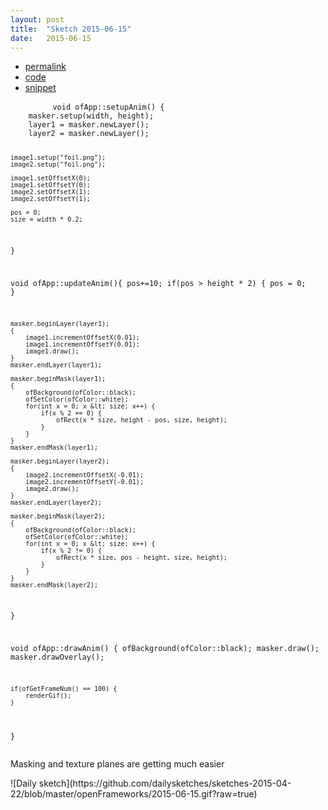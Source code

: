 ```yaml
---
layout: post
title:  "Sketch 2015-06-15"
date:   2015-06-15
---
```

<div class="code">
    <ul>
		<li><a href="{% post_url 2015-06-15-sketch %}">permalink</a></li>
		<li><a href="https://github.com/dailysketches/dailySketches/tree/master/sketches/2015-06-15">code</a></li>
		<li><a href="#" class="snippet-button">snippet</a></li>
	</ul>
    <pre class="snippet">
        <code class="cpp">void ofApp::setupAnim() {
    masker.setup(width, height);
    layer1 = masker.newLayer();
    layer2 = masker.newLayer();
    
    image1.setup("foil.png");
    image2.setup("foil.png");
    
    image1.setOffsetX(0);
    image1.setOffsetY(0);
    image2.setOffsetX(1);
    image2.setOffsetY(1);
    
    pos = 0;
    size = width * 0.2;
}

void ofApp::updateAnim(){
    pos+=10;
    if(pos &gt; height * 2) {
        pos = 0;
    }
    
    masker.beginLayer(layer1);
    {
        image1.incrementOffsetX(0.01);
        image1.incrementOffsetY(0.01);
        image1.draw();
    }
    masker.endLayer(layer1);
    
    masker.beginMask(layer1);
    {
        ofBackground(ofColor::black);
        ofSetColor(ofColor::white);
        for(int x = 0; x &lt; size; x++) {
            if(x % 2 == 0) {
                ofRect(x * size, height - pos, size, height);
            }
        }
    }
    masker.endMask(layer1);

    masker.beginLayer(layer2);
    {
        image2.incrementOffsetX(-0.01);
        image2.incrementOffsetY(-0.01);
        image2.draw();
    }
    masker.endLayer(layer2);
    
    masker.beginMask(layer2);
    {
        ofBackground(ofColor::black);
        ofSetColor(ofColor::white);
        for(int x = 0; x &lt; size; x++) {
            if(x % 2 != 0) {
                ofRect(x * size, pos - height, size, height);
            }
        }
    }
    masker.endMask(layer2);
}

void ofApp::drawAnim() {
    ofBackground(ofColor::black);
    masker.draw();
    masker.drawOverlay();
    
    if(ofGetFrameNum() == 100) {
        renderGif();
    }
}</code>
    </pre>
</div>
<p class="description">Masking and texture planes are getting much easier</p>
![Daily sketch](https://github.com/dailysketches/sketches-2015-04-22/blob/master/openFrameworks/2015-06-15.gif?raw=true)
